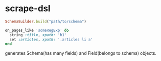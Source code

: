 scrape-dsl
==========

```ruby
SchemaBuilder.build("path/to/schema")
```

```ruby
on_pages_like 'someRegExp' do
  string :title, xpath: 'h1'
  set :articles, xpath: '.articles li a'
end
```

generates Schema(has many fields) and Field(belongs to schema) objects.
